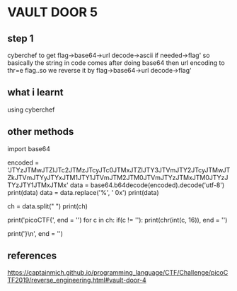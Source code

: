 # VAULT DOOR 5
## step 1
cyberchef
to get flag->base64->url decode->ascii if needed->flag'
so basically the string in code comes after doing base64 then url encoding to thr=e flag..so we reverse it by
flag->base64->url decode->flag'
## what i learnt
using cyberchef
## other methods
import base64

encoded = 
'JTYzJTMwJTZlJTc2JTMzJTcyJTc0JTMxJTZlJTY3JTVmJTY2JTcyJTMwJTZkJTVmJTYyJTYxJTM1JTY1JTVmJTM2JTM0JTVmJTYzJTMxJTM0JTYzJTYzJTY1JTMxJTMx'
data = base64.b64decode(encoded).decode('utf-8')
print(data)
data = data.replace('%', ' 0x')
print(data)

ch = data.split(" ")
print(ch)

print('picoCTF{', end = '')
for c in ch:
	if(c != ''):
		print(chr(int(c, 16)), end = '')

print('}\n', end = '')
## references
https://captainmich.github.io/programming_language/CTF/Challenge/picoCTF2019/reverse_engineering.html#vault-door-4
